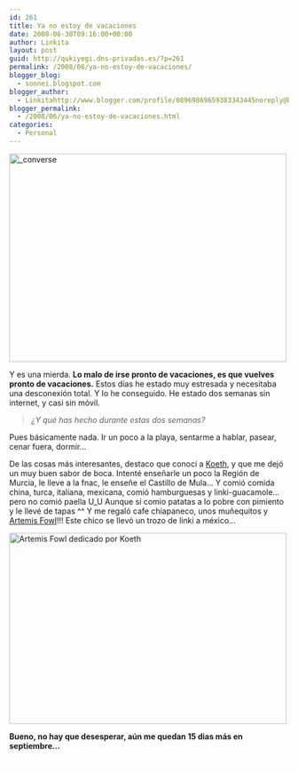 ```yaml
---
id: 261
title: Ya no estoy de vacaciones
date: 2008-06-30T09:16:00+00:00
author: Linkita
layout: post
guid: http://qukiyegi.dns-privadas.es/?p=261
permalink: /2008/06/ya-no-estoy-de-vacaciones/
blogger_blog:
  - sonnei.blogspot.com
blogger_author:
  - Linkitahttp://www.blogger.com/profile/08969869659383343445noreply@blogger.com
blogger_permalink:
  - /2008/06/ya-no-estoy-de-vacaciones.html
categories:
  - Personal
---
```

<img src="http://farm4.static.flickr.com/3106/2624401998_90c6a8819e.jpg" alt="_converse" height="375" width="500" />

Y es una mierda. <span style="font-weight: bold;">Lo malo de irse pronto de vacaciones, es que vuelves pronto de vacaciones.</span> Estos días he estado muy estresada y necesitaba una desconexión total. Y lo he conseguido. He estado dos semanas sin internet, y casi sin móvil.  


<blockquote style="font-style: italic;">
  ¿Y qué has hecho durante estas dos semanas?</p>
</blockquote>

Pues básicamente nada. Ir un poco a la playa, sentarme a hablar, pasear, cenar fuera, dormir&#8230;

De las cosas más interesantes, destaco que conocí a [Koeth](http://www.guirichop.com/), y que me dejó un muy buen sabor de boca. Intenté enseñarle un poco la Región de Murcia, le lleve a la fnac, le enseñe el Castillo de Mula&#8230; Y comió comida china, turca, italiana, mexicana, comió hamburguesas y linki-guacamole&#8230; pero no comió paella U_U Aunque sí comio patatas a lo pobre con pimiento y le llevé de tapas ^^ Y me regaló cafe chiapaneco, unos muñequitos y [Artemis Fowl](http://es.wikipedia.org/wiki/Artemis_Fowl_%28Saga%29)!!! Este chico se llevó un trozo de linki a méxico&#8230;

[<img src="http://farm4.static.flickr.com/3157/2624431432_0d3e3f4090.jpg" alt="Artemis Fowl dedicado por Koeth" height="344" width="500" />](http://www.flickr.com/photos/linkita/2624431432/ "Artemis Fowl dedicado por Koeth by Linkita, on Flickr")

<span style="font-weight: bold;">Bueno, no hay que desesperar, aún me quedan 15 dias más en septiembre&#8230;</span>

<span style="color: rgb(255, 255, 255);">.</span>